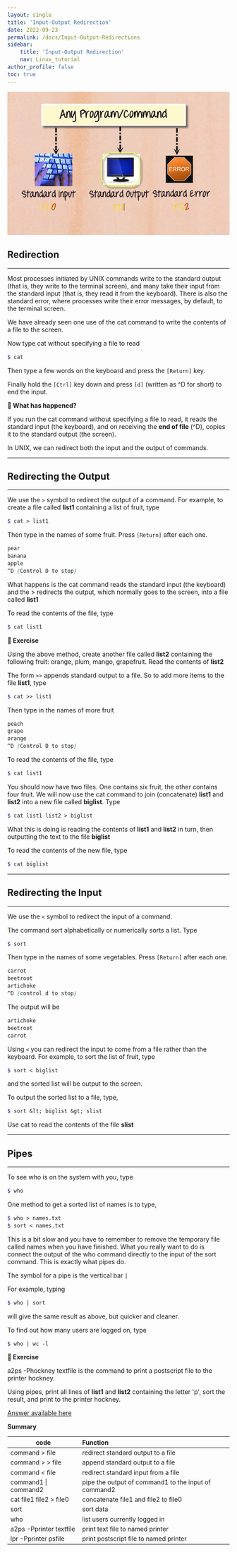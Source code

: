 ```yaml
---
layout: single
title: 'Input-Output Redirection'
date: 2022-09-23
permalink: /docs/Input-Output-Redirections
sidebar:
    title: 'Input-Output Redirection'
    nav: Linux_tutorial
author_profile: false
toc: true
---
```


![Unix files system](/images/unix/Streams.webp)

## Redirection  
---
Most processes initiated by UNIX commands write to the standard output (that is, they write to the terminal screen), and many take their input from the standard input (that is, they read it from the keyboard). There is also the standard error, where processes write their error messages, by default, to the terminal screen.

We have already seen one use of the cat command to write the contents of a file to the screen.

Now type cat without specifying a file to read
```scss
$ cat
```
Then type a few words on the keyboard and press the `[Return]` key.

Finally hold the `[Ctrl]` key down and press `[d]` (written as ^D for short) to end the input.

<b>:loudspeaker: What has happened?</b>

If you run the cat command without specifying a file to read, it reads the standard input (the keyboard), and on receiving the **end of file** (^D), copies it to the standard output (the screen).

In UNIX, we can redirect both the input and the output of commands.

---
## Redirecting the Output  
---

We use the `>` symbol to redirect the output of a command. For example, to create a file called **list1** containing a list of fruit, type  

```scss
$ cat > list1
```

Then type in the names of some fruit. Press `[Return]` after each one.

```scss
pear  
banana  
apple  
^D (Control D to stop)
```

What happens is the cat command reads the standard input (the keyboard) and the > redirects the output, which normally goes to the screen, into a file called **list1**

To read the contents of the file, type

```scss
$ cat list1
```
<b>:loudspeaker: Exercise</b>

Using the above method, create another file called **list2** containing the following fruit: orange, plum, mango, grapefruit. Read the contents of **list2**

The form `>>` appends standard output to a file. So to add more items to the file **list1**, type

```scss
$ cat >> list1
```

Then type in the names of more fruit

```scss
peach  
grape  
orange  
^D (Control D to stop)
```

To read the contents of the file, type

```scss
$ cat list1
```

You should now have two files. One contains six fruit, the other contains four fruit. We will now use the cat command to join (concatenate) **list1** and **list2** into a new file called **biglist**. Type

```scss
$ cat list1 list2 > biglist
```

What this is doing is reading the contents of **list1** and **list2** in turn, then outputting the text to the file **biglist**

To read the contents of the new file, type

```scss
$ cat biglist
```

---
## Redirecting the Input  
---

We use the `<` symbol to redirect the input of a command.

The command sort alphabetically or numerically sorts a list. Type

```scss
$ sort
```

Then type in the names of some vegetables. Press `[Return]` after each one.

```scss
carrot  
beetroot  
artichoke  
^D (control d to stop)  
```

The output will be

```scss
artichoke  
beetroot  
carrot
```

Using `<` you can redirect the input to come from a file rather than the keyboard. For example, to sort the list of fruit, type

```scss
$ sort < biglist
```
and the sorted list will be output to the screen.

To output the sorted list to a file, type,

```scss
$ sort &lt; biglist &gt; slist
```
Use cat to read the contents of the file **slist**

---
## Pipes
---
To see who is on the system with you, type

```scss
$ who
```
One method to get a sorted list of names is to type,

```scss
$ who > names.txt  
$ sort < names.txt
```
This is a bit slow and you have to remember to remove the temporary file called names when you have finished. What you really want to do is connect the output of the who command directly to the input of the sort command. This is exactly what pipes do. 

The symbol for a pipe is the vertical bar `|`

For example, typing

```scss
$ who | sort
```
will give the same result as above, but quicker and cleaner.

To find out how many users are logged on, type

```scss
$ who | wc -l  
```
<b> :loudspeaker: Exercise </b>

a2ps -Phockney textfile is the command to print a postscript file to the printer hockney.

Using pipes, print all lines of **list1** and **list2** containing the letter 'p', sort the result, and print to the printer hockney.

[Answer available here](pipeanswer.html)

<b>Summary </b>

| code           | Function       |
| --- | :--- |
| command > file  | redirect standard output to a file |
| command > > file | append standard output to a file |
| command < file  | redirect standard input from a file |
| command1 \| command2  | pipe the output of command1 to the input of command2 |
| cat file1 file2 > file0 | concatenate file1 and file2 to file0 |
| sort  | sort data |
| who  | list users currently logged in |
| a2ps -Pprinter textfile | print text file to named printer |
| lpr -Pprinter psfile  | print postscript file to named printer |
